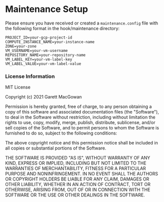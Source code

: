 # Maintenance Setup

Please ensure you have received or created a `maintenance.config` file with the following format in the
hook/maintenance directory:

```
PROJECT_ID=your-gcp-project-id
COMPUTE_INSTANCE_NAME=your-instance-name
ZONE=your-zone
VM_USERNAME=your-vm-username
REPOSITORY_NAME=your-repository-name
VM_LABEL_KEY=your-vm-label-key
VM_LABEL_VALUE=your-vm-label-value
```

### License Information
MIT License

Copyright (c) 2021 Garett MacGowan

Permission is hereby granted, free of charge, to any person obtaining a copy
of this software and associated documentation files (the "Software"), to deal
in the Software without restriction, including without limitation the rights
to use, copy, modify, merge, publish, distribute, sublicense, and/or sell
copies of the Software, and to permit persons to whom the Software is
furnished to do so, subject to the following conditions:

The above copyright notice and this permission notice shall be included in all
copies or substantial portions of the Software.

THE SOFTWARE IS PROVIDED "AS IS", WITHOUT WARRANTY OF ANY KIND, EXPRESS OR
IMPLIED, INCLUDING BUT NOT LIMITED TO THE WARRANTIES OF MERCHANTABILITY,
FITNESS FOR A PARTICULAR PURPOSE AND NONINFRINGEMENT. IN NO EVENT SHALL THE
AUTHORS OR COPYRIGHT HOLDERS BE LIABLE FOR ANY CLAIM, DAMAGES OR OTHER
LIABILITY, WHETHER IN AN ACTION OF CONTRACT, TORT OR OTHERWISE, ARISING FROM,
OUT OF OR IN CONNECTION WITH THE SOFTWARE OR THE USE OR OTHER DEALINGS IN THE
SOFTWARE.